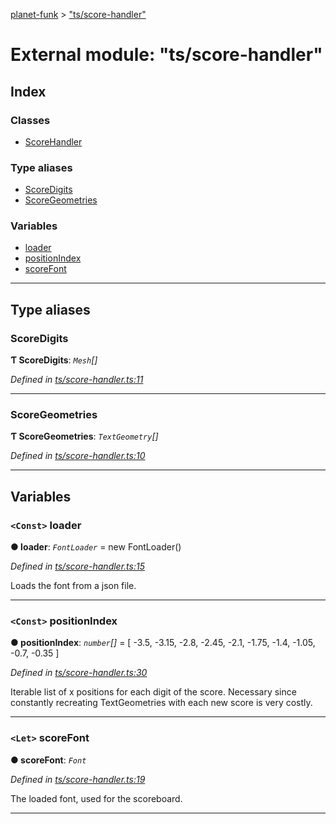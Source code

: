 [planet-funk](../README.md) > ["ts/score-handler"](../modules/_ts_score_handler_.md)

# External module: "ts/score-handler"

## Index

### Classes

* [ScoreHandler](../classes/_ts_score_handler_.scorehandler.md)

### Type aliases

* [ScoreDigits](_ts_score_handler_.md#scoredigits)
* [ScoreGeometries](_ts_score_handler_.md#scoregeometries)

### Variables

* [loader](_ts_score_handler_.md#loader)
* [positionIndex](_ts_score_handler_.md#positionindex)
* [scoreFont](_ts_score_handler_.md#scorefont)

---

## Type aliases

<a id="scoredigits"></a>

###  ScoreDigits

**Ƭ ScoreDigits**: *`Mesh`[]*

*Defined in [ts/score-handler.ts:11](https://github.com/WilliamRADFunk/planet-funk/blob/cf5d1fe/src/ts/score-handler.ts#L11)*

___
<a id="scoregeometries"></a>

###  ScoreGeometries

**Ƭ ScoreGeometries**: *`TextGeometry`[]*

*Defined in [ts/score-handler.ts:10](https://github.com/WilliamRADFunk/planet-funk/blob/cf5d1fe/src/ts/score-handler.ts#L10)*

___

## Variables

<a id="loader"></a>

### `<Const>` loader

**● loader**: *`FontLoader`* =  new FontLoader()

*Defined in [ts/score-handler.ts:15](https://github.com/WilliamRADFunk/planet-funk/blob/cf5d1fe/src/ts/score-handler.ts#L15)*

Loads the font from a json file.

___
<a id="positionindex"></a>

### `<Const>` positionIndex

**● positionIndex**: *`number`[]* =  [ -3.5, -3.15, -2.8, -2.45, -2.1, -1.75, -1.4, -1.05, -0.7, -0.35 ]

*Defined in [ts/score-handler.ts:30](https://github.com/WilliamRADFunk/planet-funk/blob/cf5d1fe/src/ts/score-handler.ts#L30)*

Iterable list of x positions for each digit of the score. Necessary since constantly recreating TextGeometries with each new score is very costly.

___
<a id="scorefont"></a>

### `<Let>` scoreFont

**● scoreFont**: *`Font`*

*Defined in [ts/score-handler.ts:19](https://github.com/WilliamRADFunk/planet-funk/blob/cf5d1fe/src/ts/score-handler.ts#L19)*

The loaded font, used for the scoreboard.

___

